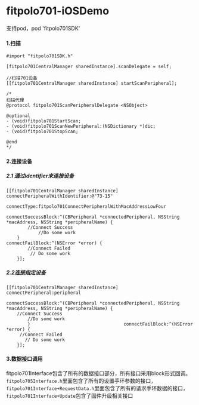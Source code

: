 # fitpolo701-iOSDemo

支持pod，pod 'fitpolo701SDK'
#### 1.扫描
```
#import "fitpolo701SDK.h"

[fitpolo701CentralManager sharedInstance].scanDelegate = self;

//扫描701设备
[[fitpolo701CentralManager sharedInstance] startScanPeripheral];

/*
扫描代理
@protocol fitpolo701ScanPeripheralDelegate <NSObject>

@optional
- (void)fitpolo701StartScan;
- (void)fitpolo701ScanNewPeripheral:(NSDictionary *)dic;
- (void)fitpolo701StopScan;

@end
*/

```

#### 2.连接设备
##### 2.1 通过identifier来连接设备

```
[[fitpolo701CentralManager sharedInstance] connectPeripheralWithIdentifier:@"73-15"
                                                               connectType:fitpolo701ConnectPeripheralWithMacAddressLowFour
                                                       connectSuccessBlock:^(CBPeripheral *connectedPeripheral, NSString *macAddress, NSString *peripheralName) {
        //Connect Success
		    //Do some work
    }                                                     connectFailBlock:^(NSError *error) {
        //Connect Failed
	     // Do some work
    }];
```

##### 2.2连接指定设备

```
[[fitpolo701CentralManager sharedInstance] connectPeripheral:peripheral
                                         connectSuccessBlock:^(CBPeripheral *connectedPeripheral, NSString *macAddress, NSString *peripheralName) {
    //Connect Success
		//Do some work
        }                                   connectFailBlock:^(NSError *error) {
     //Connect Failed
	   // Do some work
    }];
```

#### 3.数据接口调用
fitpolo701Interface包含了所有的数据接口部分，所有接口采用block形式回调。
```fitpolo705Interface.h```里面包含了所有的设置手环参数的接口，```fitpolo701Interface+RequestData.h```里面包含了所有的请求手环数据的接口，```fitpolo701Interface+Update```包含了固件升级相关接口


